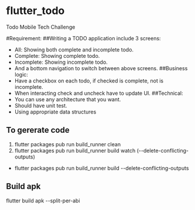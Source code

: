 # flutter_todo
Todo Mobile Tech Challenge

#Requirement:
##Writing a TODO application include 3 screens:
- All: Showing both complete and incomplete todo.
- Complete: Showing complete todo.
- Incomplete: Showing incomplete todo.
- And a bottom navigation to switch between above screens.
##Business logic:
- Have a checkbox on each todo, if checked is complete, not is
incomplete.
- When interacting check and uncheck have to update UI.
##Technical:
- You can use any architecture that you want.
- Should have unit test.
- Using appropriate data structures

## To gererate code
1. flutter packages pub run build_runner clean
2. flutter packages pub run build_runner build watch (--delete-conflicting-outputs)
- flutter packages pub run build_runner build --delete-conflicting-outputs

## Build apk
flutter build apk --split-per-abi